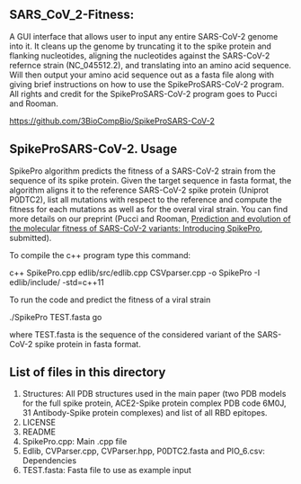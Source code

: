 ## SARS_CoV_2-Fitness:

A GUI interface that allows user to input any entire SARS-CoV-2 genome into it. It cleans up the genome by truncating it to the spike protein and flanking nucleotides, aligning the nucleotides against the SARS-CoV-2 refernce strain (NC_045512.2), and translating into an amino acid sequence. Will then output your amino acid sequence out as a fasta file along with giving brief instructions on how to use the SpikeProSARS-CoV-2 program. 
All rights and credit for the SpikeProSARS-CoV-2 program goes to Pucci and Rooman.

https://github.com/3BioCompBio/SpikeProSARS-CoV-2


## SpikeProSARS-CoV-2. Usage

SpikePro algorithm predicts the fitness of a SARS-CoV-2 strain from the sequence of its spike protein. Given the target sequence in fasta format, the algorithm aligns it to the reference SARS-CoV-2 spike protein (Uniprot P0DTC2), list all mutations with respect to the reference and compute the fitness for each mutations as well as for the overal viral strain. You can find more details on our preprint (Pucci and Rooman, [Prediction and evolution of the molecular fitness of SARS-CoV-2 variants: Introducing SpikePro](https://www.biorxiv.org/content/10.1101/2021.04.11.439322v1), submitted).   


To compile the c++ program type this command:

c++ SpikePro.cpp edlib/src/edlib.cpp CSVparser.cpp -o SpikePro -I edlib/include/ -std=c++11

To run the code and predict the fitness of a viral strain 

./SpikePro TEST.fasta go

where TEST.fasta is the sequence of the considered variant of the SARS-CoV-2 spike protein in fasta format.  


## List of files in this directory

1) Structures: All PDB structures used in the main paper (two PDB models for the full spike protein, ACE2-Spike protein complex PDB code 6M0J, 31 Antibody-Spike protein complexes) and list of all RBD epitopes. 
2) LICENSE
3) README
4) SpikePro.cpp: Main .cpp file
5) Edlib, CVParser.cpp, CVParser.hpp, P0DTC2.fasta and PIO_6.csv: Dependencies
6) TEST.fasta: Fasta file to use as example input 



